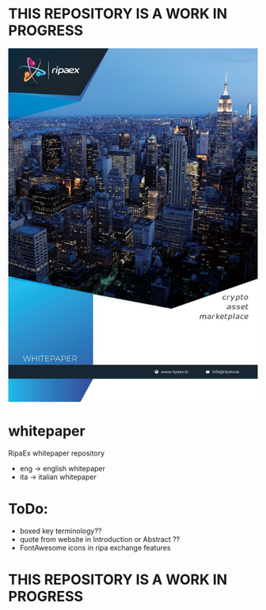 # THIS REPOSITORY IS A WORK IN PROGRESS

<p align="center">
    <a href="./eng/RipaEx_WP_EN.pdf" >
        <img border="0" alt="REWPFC" src="./RipaExWPFrontCover.png" >
    </a>
</p>

# whitepaper
RipaEx whitepaper repository

* eng -> english whitepaper
* ita -> italian whitepaper

# ToDo:
* boxed key terminology??
* quote from website in Introduction or Abstract ??
* FontAwesome icons in ripa exchange features

# THIS REPOSITORY IS A WORK IN PROGRESS